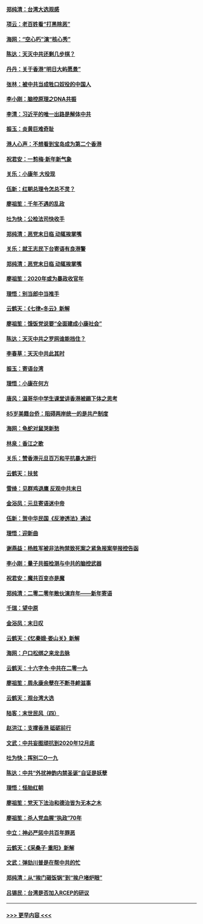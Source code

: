 #### [郑纯清：台湾大选观感](../pages/nsc993/n11786210.md?t=01120633) 
#### [项云：老百姓看“打黑除恶”](../pages/nsc993/n11785398.md?t=01120633) 
#### [海网：“空心朽”演“核心秀”](../pages/nsc993/n11783874.md?t=01120633) 
#### [陈达：天灭中共还剩几步棋？](../pages/nsc993/n11783719.md?t=01120633) 
#### [丹丹：关于香港“明日大屿愿景”](../pages/nsc993/n11783273.md?t=01120633) 
#### [张林：被中共当成牲口奴役的中国人](../pages/nsc993/n11782397.md?t=01120633) 
#### [李小刚：脑控原理之DNA共振](../pages/nsc993/n11780962.md?t=01120633) 
#### [李清：习近平的唯一出路是解体中共](../pages/nsc993/n11780866.md?t=01120633) 
#### [振玉：炎黄巨难奇耻](../pages/nsc993/n11779632.md?t=01120633) 
#### [港人心声：不想看到宝岛成为第二个香港](../pages/nsc993/n11778817.md?t=01120633) 
#### [祝君安：一剪梅‧新年新气象](../pages/nsc993/n11776340.md?t=01120633) 
#### [关乐：小康年 大役现](../pages/nsc993/n11774213.md?t=01120633) 
#### [伍新：红朝总理令怎总不灵？](../pages/nsc993/n11770813.md?t=01120633) 
#### [廖祖笙：千年不遇的乱政](../pages/nsc993/n11770373.md?t=01120633) 
#### [吐为快：公检法司快收手](../pages/nsc993/n11770359.md?t=01120633) 
#### [郑纯清：恶党末日临 动辄挨掌嘴](../pages/nsc993/n11769912.md?t=01120633) 
#### [关乐：就王志民下台寄语有良港警](../pages/nsc993/n11769903.md?t=01120633) 
#### [郑纯清：恶党末日临 动辄挨掌嘴](../pages/nsc993/n11769356.md?t=01120633) 
#### [廖祖笙：2020年或为暴政收官年](../pages/nsc993/n11768216.md?t=01120633) 
#### [理悟：别当郎中当推手](../pages/nsc993/n11768243.md?t=01120633) 
#### [云鹤天：《七律▪冬云》新解](../pages/nsc993/n11768204.md?t=01120633) 
#### [廖祖笙：饿饭党说要“全面建成小康社会”](../pages/nsc993/n11767482.md?t=01120633) 
#### [陈达：天灭中共之罗网谁能挡住？](../pages/nsc993/n11767465.md?t=01120633) 
#### [李春草：天灭中共此其时](../pages/nsc993/n11767452.md?t=01120633) 
#### [振玉：寄语台湾](../pages/nsc993/n11767432.md?t=01120633) 
#### [理悟：小康在何方](../pages/nsc993/n11767394.md?t=01120633) 
#### [唐风：温哥华中学生课堂讲香港被踢下体之思考](../pages/nsc993/n11766848.md?t=01120633) 
#### [85岁美籍台侨：阻碍两岸统一的是共产制度](../pages/nsc993/n11765043.md?t=01120633) 
#### [海网：龟蛇对鼠哭新愁](../pages/nsc993/n11764895.md?t=01120633) 
#### [林泉：香江之歌](../pages/nsc993/n11764415.md?t=01120633) 
#### [关乐：赞香港元旦百万和平抗暴大游行](../pages/nsc993/n11764382.md?t=01120633) 
#### [云鹤天：扶贫](../pages/nsc993/n11764245.md?t=01120633) 
#### [雪绮：见群鸡退鹰  反观中共末日](../pages/nsc993/n11762112.md?t=01120633) 
#### [金浴凤：元旦寄语迷中帝](../pages/nsc993/n11761788.md?t=01120633) 
#### [伍新：贺中华民国《反渗透法》通过](../pages/nsc993/n11761994.md?t=01120633) 
#### [理悟：迎新曲](../pages/nsc993/n11761152.md?t=01120633) 
#### [谢燕益：杨胜军被非法拘禁致死案之紧急报案举报控告函](../pages/nsc993/n11756134.md?t=01120633) 
#### [李小刚：量子共振检测与中共的脑控武器](../pages/nsc993/n11754518.md?t=01120633) 
#### [祝君安：魔共百变亦是魔](../pages/nsc993/n11754469.md?t=01120633) 
#### [郑纯清：二零二零年散伙演弃年——新年寄语](../pages/nsc993/n11754195.md?t=01120633) 
#### [千瑞：望中原](../pages/nsc993/n11754159.md?t=01120633) 
#### [金浴凤：末日叹](../pages/nsc993/n11752359.md?t=01120633) 
#### [云鹤天：《忆秦娥‧娄山关》新解](../pages/nsc993/n11752348.md?t=01120633) 
#### [海网：户口松绑之来龙去脉](../pages/nsc993/n11752328.md?t=01120633) 
#### [云鹤天：十六字令‧中共在二零一九](../pages/nsc993/n11752305.md?t=01120633) 
#### [廖祖笙：周永康余孽在不断寻衅滋事](../pages/nsc993/n11751013.md?t=01120633) 
#### [云鹤天：观台湾大选](../pages/nsc993/n11751007.md?t=01120633) 
#### [陆客：末世民风（四）](../pages/nsc993/n11749203.md?t=01120633) 
#### [赵洪江：支撑香港 砥砺前行](../pages/nsc993/n11748482.md?t=01120633) 
#### [文武：中共妄图顽抗到2020年12月底](../pages/nsc993/n11748446.md?t=01120633) 
#### [吐为快：挥别二O一九](../pages/nsc993/n11748411.md?t=01120633) 
#### [陈达：中共“外扰神韵内禁圣诞”自证是妖孽](../pages/nsc993/n11748226.md?t=01120633) 
#### [理悟：怪胎红朝](../pages/nsc993/n11748206.md?t=01120633) 
#### [廖祖笙：党天下法治和德治皆为无本之木](../pages/nsc993/n11748135.md?t=01120633) 
#### [廖祖笙：杀人党血腥“执政”70年](../pages/nsc993/n11745144.md?t=01120633) 
#### [中立：神必严惩中共百年罪恶](../pages/nsc993/n11744970.md?t=01120633) 
#### [云鹤天：《采桑子‧重阳》新解](../pages/nsc993/n11744948.md?t=01120633) 
#### [文武：弹劾川普是在帮中共的忙](../pages/nsc993/n11744758.md?t=01120633) 
#### [郑纯清：从“挨门砸饭锅”到“挨户堵炉眼”](../pages/nsc993/n11744745.md?t=01120633) 
#### [吕锡民：台湾是否加入RCEP的研议](../pages/nsc993/n11744701.md?t=01120633) 

----
#### [ >>> 更早内容 <<< ](../indexes/nsc993-earlier.md)
